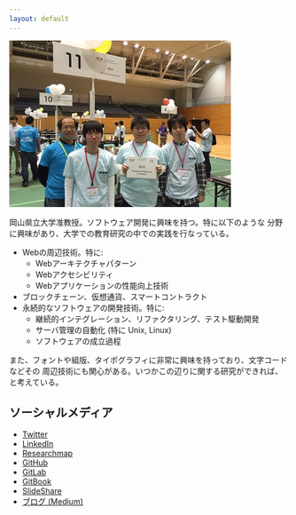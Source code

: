 ```yaml
---
layout: default
---
```

![snapshot on ACM ICPC 2015 at Tsukuba](/assets/img/IMG_0234.jpeg)

岡山県立大学准教授。ソフトウェア開発に興味を持つ。特に以下のような
分野に興味があり、大学での教育研究の中での実践を行なっている。

- Webの周辺技術。特に:
  - Webアーキテクチャパターン
  - Webアクセシビリティ
  - Webアプリケーションの性能向上技術
- ブロックチェーン、仮想通貨、スマートコントラクト
- 永続的なソフトウェアの開発技術。特に:
  - 継続的インテグレーション、リファクタリング、テスト駆動開発
  - サーバ管理の自動化 (特に Unix, Linux)
  - ソフトウェアの成立過程

また、フォントや組版、タイポグラフィに非常に興味を持っており、文字コードなどその
周辺技術にも関心がある。いつかこの辺りに関する研究ができれば、と考えている。

## ソーシャルメディア

- <a href="https://twitter.com/kunishi" data-proofer-ignore>Twitter</a>
- <a href="https://jp.linkedin.com/in/takeokunishima" data-proofer-ignore>LinkedIn</a>
- <a href="https://researchmap.jp/kunishima/" data-proofer-ignore>Researchmap</a>
- <a href="https://github.com/kunishi" data-proofer-ignore>GitHub</a>
- <a href="https://gitlab.com/u/kunishi" data-proofer-ignore>GitLab</a>
- <a href="https://kunishi.gitbooks.io/" data-proofer-ignore>GitBook</a>
- <a href="http://www.slideshare.net/kunishi" data-proofer-ignore>SlideShare</a>
- <a href="https://medium.com/@kunishi" data-proofer-ignore>ブログ (Medium)</a>
